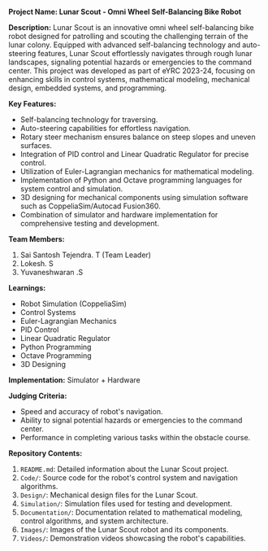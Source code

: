 **Project Name: Lunar Scout - Omni Wheel Self-Balancing Bike Robot**

**Description:**
Lunar Scout is an innovative omni wheel self-balancing bike robot designed for patrolling and scouting the challenging terrain of the lunar colony. Equipped with advanced self-balancing technology and auto-steering features, Lunar Scout effortlessly navigates through rough lunar landscapes, signaling potential hazards or emergencies to the command center. This project was developed as part of eYRC 2023-24, focusing on enhancing skills in control systems, mathematical modeling, mechanical design, embedded systems, and programming.

**Key Features:**
- Self-balancing technology for traversing.
- Auto-steering capabilities for effortless navigation.
- Rotary steer mechanism ensures balance on steep slopes and uneven surfaces.
- Integration of PID control and Linear Quadratic Regulator for precise control.
- Utilization of Euler-Lagrangian mechanics for mathematical modeling.
- Implementation of Python and Octave programming languages for system control and simulation.
- 3D designing for mechanical components using simulation software such as CoppeliaSim/Autocad Fusion360.
- Combination of simulator and hardware implementation for comprehensive testing and development.

**Team Members:**
1. Sai Santosh Tejendra. T (Team Leader)
2. Lokesh. S
3. Yuvaneshwaran .S

**Learnings:**
- Robot Simulation (CoppeliaSim)
- Control Systems
- Euler-Lagrangian Mechanics
- PID Control
- Linear Quadratic Regulator
- Python Programming
- Octave Programming
- 3D Designing

**Implementation:**
Simulator + Hardware

**Judging Criteria:**
- Speed and accuracy of robot's navigation.
- Ability to signal potential hazards or emergencies to the command center.
- Performance in completing various tasks within the obstacle course.

**Repository Contents:**
1. `README.md`: Detailed information about the Lunar Scout project.
2. `Code/`: Source code for the robot's control system and navigation algorithms.
3. `Design/`: Mechanical design files for the Lunar Scout.
4. `Simulation/`: Simulation files used for testing and development.
5. `Documentation/`: Documentation related to mathematical modeling, control algorithms, and system architecture.
6. `Images/`: Images of the Lunar Scout robot and its components.
7. `Videos/`: Demonstration videos showcasing the robot's capabilities.

